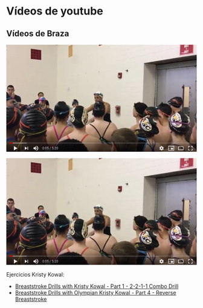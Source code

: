 # Vídeos de youtube

## Vídeos de Braza

[![Clinic Rebecca May](./screenshot1.png)](https://youtu.be/FnTdOxMMySM?t=0s "Clinic Rebecca May")   

[![Swimisodes - Breaststroke with Rebecca Soni - Kick Down Drill](./screenshot1.png)](https://youtu.be/oGPbFr5wGOM?t==s "Swimisodes - Breaststroke with Rebecca Soni - Kick Down Drill")

Ejercicios Kristy Kowal:
 
   - [Breaststroke Drills with Kristy Kowal - Part 1 - 2-2-1-1 Combo Drill](https://youtu.be/z6IICPcGBsU)
   - [Breaststroke Drills with Olympian Kristy Kowal - Part 4 - Reverse Breaststroke](https://youtu.be/sOy2OrD4DKk)
